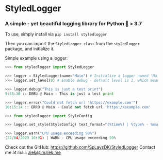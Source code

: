 # StyledLogger

### A simple - yet beautiful logging library for Python 🐍 > 3.7

To use, simply install via `pip install styledlogger`

Then you can import the `StyledLogger class` from the `styledlogger` package, and initialize it.

Simple example using a logger:

```py
>>> from styledlogger import StyledLogger

>>> logger = StyledLogger(name="Main") # Initialize a logger named "Main"
>>> logger.set_level(0) # Enable debug - default level is 1, which means every log type except debug. Setting the level to 0 enables the debug logs.

>>> logger.debug("This is just a test print")
9:55:30 :: DEBU @ Main - This is just a test print

>>> logger.error("Could not fetch url 'https://example.com'")
10:15:14 :: ERRO @ Main - Could not fetch url 'https://example.com'

>>> from styledlogger import StyleConfig

>>> logger.set_style(StyleConfig( text_format="(%time%) | %type% - %msg%", time_format='DD/MM/YYYY hh:mm' )) # Change the text format and time format in the logs. Placeholders you can use are: %name%, %time%, %type% and %msg%.

>>> logger.warn("CPU usage exceeding 90%")
(22/04/2023 10:01) | WARN - CPU usage exceeding 90%
```

Check out the GitHub: https://github.com/SpLayzDK/StyledLogger
Contact me at mail: alek@imalek.me